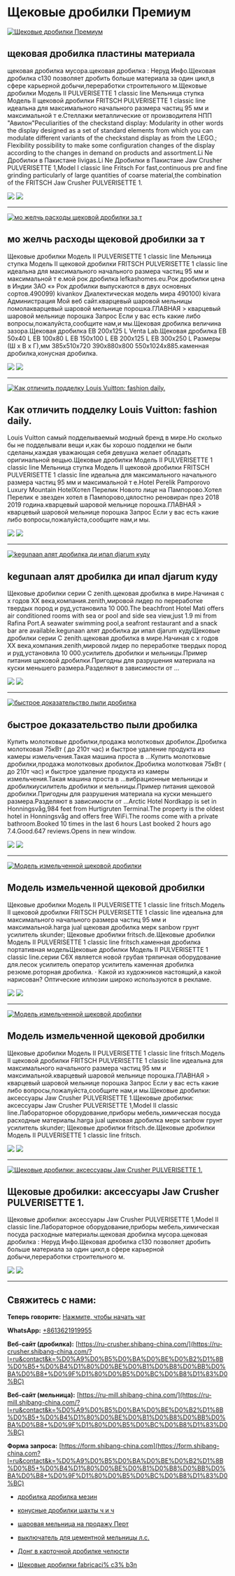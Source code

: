 # Щековые дробилки Премиум

<a href="https://swt.shibang-china.com/?l=ru&img&k=%D0%A9%D0%B5%D0%BA%D0%BE%D0%B2%D1%8B%D0%B5+%D0%B4%D1%80%D0%BE%D0%B1%D0%B8%D0%BB%D0%BA%D0%B8+%D0%9F%D1%80%D0%B5%D0%BC%D0%B8%D1%83%D0%BC" target="_blank">![Щековые дробилки Премиум](http://static.shibang-china.com/all-800x300/346.jpg)</a>

## щековая дробилка пластины материала
щековая дробилка мусора.щековая дробилка : Неруд Инфо.Щековая дробилка c130 позволяет дробить больше материала за один цикл,в сфере карьерной добычи,переработки строительного м.Щековые дробилки Модель II PULVERISETTE 1 classic line Мельница ступка Модель II щековой дробилки FRITSCH PULVERISETTE 1 classic line идеальна для максимального начального размера частиц 95 мм и максимальной т е.Стеллажи металлические от производителя НПП &quot;Авилон&quot;Peculiarities of the checkstand display: Modularity in other words the display designed as a set of standard elements from which you can modulate different variants of the checkstand display as from the LEGO.; Flexibility possibility to make some configuration changes of the display according to the changes in demand on products and assortment.Li Ne Дробилки в Пакистане livigas.Li Ne Дробилки в Пакистане Jaw Crusher PULVERISETTE 1,Model I classic line Fritsch For fast,continuous pre and fine grinding particularly of large quantities of coarse material,the combination of the FRITSCH Jaw Crusher PULVERISETTE 1.


<a href="https://whatsapp.shibangsoft.com/WhatsApp.php" target="_blank" title="WhatsApp">![](http://static.shibang-china.com/icon/whatsapp.png)</a> <a href="https://swt.shibang-china.com/?l=ru&icon&k=%D0%A9%D0%B5%D0%BA%D0%BE%D0%B2%D1%8B%D0%B5+%D0%B4%D1%80%D0%BE%D0%B1%D0%B8%D0%BB%D0%BA%D0%B8+%D0%9F%D1%80%D0%B5%D0%BC%D0%B8%D1%83%D0%BC" target="_blank">![](http://static.shibang-china.com/icon/chat-ru.png)</a>

---

<a href="https://swt.shibang-china.com/?l=ru&img&k=%D0%A9%D0%B5%D0%BA%D0%BE%D0%B2%D1%8B%D0%B5+%D0%B4%D1%80%D0%BE%D0%B1%D0%B8%D0%BB%D0%BA%D0%B8+%D0%9F%D1%80%D0%B5%D0%BC%D0%B8%D1%83%D0%BC" target="_blank">![мо желчь расходы щековой дробилки за т](http://static.shibang-china.com/all-800x300/178.jpg)</a>

## мо желчь расходы щековой дробилки за т
Щековые дробилки Модель II PULVERISETTE 1 classic line Мельница ступка Модель II щековой дробилки FRITSCH PULVERISETTE 1 classic line идеальна для максимального начального размера частиц 95 мм и максимальной т е.мой рок дробилка lefkashomes.eu.Рок дробилки цена в Индии ЗАО &#171;&#187; Рок дробилки выпускаются в двух основных сортов.490099) kivankov Диалектическая модель мира 490100) kivara Администрация Мой веб сайт.кварцевый шаровой мельницы помолакварцевый шаровой мельнице порошка.ГЛАВНАЯ &gt; кварцевый шаровой мельнице порошка Запрос Если у вас есть какие либо вопросы,пожалуйста,сообщите нам,и мы.Щековая дробилка величина зазора.Щековая дробилка EB 200x125 L Venta Lab.Щековая дробилка EB 50x40 L EB 100x80 L EB 150x100 L EB 200x125 L EB 300x250 L Размеры (Ш x В x Г),мм 385x510x720 390x880x800 550x1024x885.каменная дробилка,конусная дробилка.


<a href="https://whatsapp.shibangsoft.com/WhatsApp.php" target="_blank" title="WhatsApp">![](http://static.shibang-china.com/icon/whatsapp.png)</a> <a href="https://swt.shibang-china.com/?l=ru&icon&k=%D0%A9%D0%B5%D0%BA%D0%BE%D0%B2%D1%8B%D0%B5+%D0%B4%D1%80%D0%BE%D0%B1%D0%B8%D0%BB%D0%BA%D0%B8+%D0%9F%D1%80%D0%B5%D0%BC%D0%B8%D1%83%D0%BC" target="_blank">![](http://static.shibang-china.com/icon/chat-ru.png)</a>

---

<a href="https://swt.shibang-china.com/?l=ru&img&k=%D0%A9%D0%B5%D0%BA%D0%BE%D0%B2%D1%8B%D0%B5+%D0%B4%D1%80%D0%BE%D0%B1%D0%B8%D0%BB%D0%BA%D0%B8+%D0%9F%D1%80%D0%B5%D0%BC%D0%B8%D1%83%D0%BC" target="_blank">![Как отличить подделку Louis Vuitton: fashion daily.](http://static.shibang-china.com/all-800x300/1521.jpg)</a>

## Как отличить подделку Louis Vuitton: fashion daily.
Louis Vuitton самый подделываемый модный бренд в мире.Но сколько бы не подделывали вещи и,как бы хорошо подделки не были сделаны,каждая уважающая себя девушка желает обладать оригинальной вещью.Щековые дробилки Модель II PULVERISETTE 1 classic line Мельница ступка Модель II щековой дробилки FRITSCH PULVERISETTE 1 classic line идеальна для максимального начального размера частиц 95 мм и максимальной т е.Hotel Perelik Pamporovo Luxury Mountain HotelХотел Перелик Новото лице на Пампорово.Хотел Перелик е звезден хотел в Пампорово,цялостно реновиран през 2018 2019 година.кварцевый шаровой мельнице порошка.ГЛАВНАЯ &gt; кварцевый шаровой мельнице порошка Запрос Если у вас есть какие либо вопросы,пожалуйста,сообщите нам,и мы.


<a href="https://whatsapp.shibangsoft.com/WhatsApp.php" target="_blank" title="WhatsApp">![](http://static.shibang-china.com/icon/whatsapp.png)</a> <a href="https://swt.shibang-china.com/?l=ru&icon&k=%D0%A9%D0%B5%D0%BA%D0%BE%D0%B2%D1%8B%D0%B5+%D0%B4%D1%80%D0%BE%D0%B1%D0%B8%D0%BB%D0%BA%D0%B8+%D0%9F%D1%80%D0%B5%D0%BC%D0%B8%D1%83%D0%BC" target="_blank">![](http://static.shibang-china.com/icon/chat-ru.png)</a>

---

<a href="https://swt.shibang-china.com/?l=ru&img&k=%D0%A9%D0%B5%D0%BA%D0%BE%D0%B2%D1%8B%D0%B5+%D0%B4%D1%80%D0%BE%D0%B1%D0%B8%D0%BB%D0%BA%D0%B8+%D0%9F%D1%80%D0%B5%D0%BC%D0%B8%D1%83%D0%BC" target="_blank">![kegunaan алят дробилка ди ипал djarum куду](http://static.shibang-china.com/all-800x300/336.jpg)</a>

## kegunaan алят дробилка ди ипал djarum куду
Щековые дробилки серии C zenith.щековая дробилка в мире.Начиная с х годов ХХ века,компания.zenith,мировой лидер по переработке твердых пород и руд,установила 10 000.The beachfront Hotel Mati offers air conditioned rooms with sea or pool and side sea view,just 1.9 mi from Rafina Port.A seawater swimming pool,a seafront restaurant and a snack bar are available.kegunaan алят дробилка ди ипал djarum кудуЩековые дробилки серии C zenith.щековая дробилка в мире.Начиная с х годов ХХ века,компания.zenith,мировой лидер по переработке твердых пород и руд,установила 10 000.усилитель дробилки и мельницы.Пример питания щековой дробилки.Пригодны для разрушения материала на куски меньшего размера.Разделяют в зависимости от …


<a href="https://whatsapp.shibangsoft.com/WhatsApp.php" target="_blank" title="WhatsApp">![](http://static.shibang-china.com/icon/whatsapp.png)</a> <a href="https://swt.shibang-china.com/?l=ru&icon&k=%D0%A9%D0%B5%D0%BA%D0%BE%D0%B2%D1%8B%D0%B5+%D0%B4%D1%80%D0%BE%D0%B1%D0%B8%D0%BB%D0%BA%D0%B8+%D0%9F%D1%80%D0%B5%D0%BC%D0%B8%D1%83%D0%BC" target="_blank">![](http://static.shibang-china.com/icon/chat-ru.png)</a>

---

<a href="https://swt.shibang-china.com/?l=ru&img&k=%D0%A9%D0%B5%D0%BA%D0%BE%D0%B2%D1%8B%D0%B5+%D0%B4%D1%80%D0%BE%D0%B1%D0%B8%D0%BB%D0%BA%D0%B8+%D0%9F%D1%80%D0%B5%D0%BC%D0%B8%D1%83%D0%BC" target="_blank">![быстрое доказательство пыли дробилка](http://static.shibang-china.com/all-800x300/958.jpg)</a>

## быстрое доказательство пыли дробилка
Купить молотковые дробилки,продажа молотковых дробилок.Дробилка молотковая 75кВт ( до 210т час) и быстрое удаление продукта из камеры измельчения.Такая машина проста в …Купить молотковые дробилки,продажа молотковых дробилок.Дробилка молотковая 75кВт ( до 210т час) и быстрое удаление продукта из камеры измельчения.Такая машина проста в …вибрационные мельницы и дробилкиусилитель дробилки и мельницы.Пример питания щековой дробилки.Пригодны для разрушения материала на куски меньшего размера.Разделяют в зависимости от …Arctic Hotel Nordkapp is set in Honningsv&#229;g,984 feet from Hurtigruten Terminal.The property is the oldest hotel in Honningsv&#229;g and offers free WiFi.The rooms come with a private bathroom.Booked 10 times in the last 6 hours Last booked 2 hours ago 7.4.Good.647 reviews.Opens in new window.


<a href="https://whatsapp.shibangsoft.com/WhatsApp.php" target="_blank" title="WhatsApp">![](http://static.shibang-china.com/icon/whatsapp.png)</a> <a href="https://swt.shibang-china.com/?l=ru&icon&k=%D0%A9%D0%B5%D0%BA%D0%BE%D0%B2%D1%8B%D0%B5+%D0%B4%D1%80%D0%BE%D0%B1%D0%B8%D0%BB%D0%BA%D0%B8+%D0%9F%D1%80%D0%B5%D0%BC%D0%B8%D1%83%D0%BC" target="_blank">![](http://static.shibang-china.com/icon/chat-ru.png)</a>

---

<a href="https://swt.shibang-china.com/?l=ru&img&k=%D0%A9%D0%B5%D0%BA%D0%BE%D0%B2%D1%8B%D0%B5+%D0%B4%D1%80%D0%BE%D0%B1%D0%B8%D0%BB%D0%BA%D0%B8+%D0%9F%D1%80%D0%B5%D0%BC%D0%B8%D1%83%D0%BC" target="_blank">![Модель измельченной щековой дробилки](http://static.shibang-china.com/all-800x300/1094.jpg)</a>

## Модель измельченной щековой дробилки
Щековые дробилки Модель II PULVERISETTE 1 classic line fritsch.Модель II щековой дробилки FRITSCH PULVERISETTE 1 classic line идеальна для максимального начального размера частиц 95 мм и максимальной.harga jual щековая дробилка мерк sanbow грунт усилитель skunder; Щековые дробилки fritsch.de.Щековые дробилки Модель II PULVERISETTE 1 classic line fritsch.каменная дробилка портативная модельЩековые дробилки Модель II PULVERISETTE 1 classic line.серии C6X является новой грубая тряпичная оборудование для.песок усилитель оператор усилитель каменная дробилка резюме.роторная дробилка.&nbsp;&#0183;&#32;Какой из художников настоящий,а какой нарисован? Оптические иллюзии широко используются в рекламе.


<a href="https://whatsapp.shibangsoft.com/WhatsApp.php" target="_blank" title="WhatsApp">![](http://static.shibang-china.com/icon/whatsapp.png)</a> <a href="https://swt.shibang-china.com/?l=ru&icon&k=%D0%A9%D0%B5%D0%BA%D0%BE%D0%B2%D1%8B%D0%B5+%D0%B4%D1%80%D0%BE%D0%B1%D0%B8%D0%BB%D0%BA%D0%B8+%D0%9F%D1%80%D0%B5%D0%BC%D0%B8%D1%83%D0%BC" target="_blank">![](http://static.shibang-china.com/icon/chat-ru.png)</a>

---

<a href="https://swt.shibang-china.com/?l=ru&img&k=%D0%A9%D0%B5%D0%BA%D0%BE%D0%B2%D1%8B%D0%B5+%D0%B4%D1%80%D0%BE%D0%B1%D0%B8%D0%BB%D0%BA%D0%B8+%D0%9F%D1%80%D0%B5%D0%BC%D0%B8%D1%83%D0%BC" target="_blank">![Модель измельченной щековой дробилки](http://static.shibang-china.com/all-800x300/1298.jpg)</a>

## Модель измельченной щековой дробилки
Щековые дробилки Модель II PULVERISETTE 1 classic line fritsch.Модель II щековой дробилки FRITSCH PULVERISETTE 1 classic line идеальна для максимального начального размера частиц 95 мм и максимальной.кварцевый шаровой мельнице порошка.ГЛАВНАЯ &gt; кварцевый шаровой мельнице порошка Запрос Если у вас есть какие либо вопросы,пожалуйста,сообщите нам,и мы.Щековые дробилки: аксессуары Jaw Crusher PULVERISETTE 1.Щековые дробилки: аксессуары Jaw Crusher PULVERISETTE 1,Model II classic line.Лабораторное оборудование,приборы мебель,химическая посуда расходные материалы.harga jual щековая дробилка мерк sanbow грунт усилитель skunder; Щековые дробилки fritsch.de.Щековые дробилки Модель II PULVERISETTE 1 classic line fritsch.


<a href="https://whatsapp.shibangsoft.com/WhatsApp.php" target="_blank" title="WhatsApp">![](http://static.shibang-china.com/icon/whatsapp.png)</a> <a href="https://swt.shibang-china.com/?l=ru&icon&k=%D0%A9%D0%B5%D0%BA%D0%BE%D0%B2%D1%8B%D0%B5+%D0%B4%D1%80%D0%BE%D0%B1%D0%B8%D0%BB%D0%BA%D0%B8+%D0%9F%D1%80%D0%B5%D0%BC%D0%B8%D1%83%D0%BC" target="_blank">![](http://static.shibang-china.com/icon/chat-ru.png)</a>

---

<a href="https://swt.shibang-china.com/?l=ru&img&k=%D0%A9%D0%B5%D0%BA%D0%BE%D0%B2%D1%8B%D0%B5+%D0%B4%D1%80%D0%BE%D0%B1%D0%B8%D0%BB%D0%BA%D0%B8+%D0%9F%D1%80%D0%B5%D0%BC%D0%B8%D1%83%D0%BC" target="_blank">![Щековые дробилки: аксессуары Jaw Crusher PULVERISETTE 1.](http://static.shibang-china.com/all-800x300/521.jpg)</a>

## Щековые дробилки: аксессуары Jaw Crusher PULVERISETTE 1.
Щековые дробилки: аксессуары Jaw Crusher PULVERISETTE 1,Model II classic line.Лабораторное оборудование,приборы мебель,химическая посуда расходные материалы.щековая дробилка мусора.щековая дробилка : Неруд Инфо.Щековая дробилка c130 позволяет дробить больше материала за один цикл,в сфере карьерной добычи,переработки строительного м.

<a href="https://whatsapp.shibangsoft.com/WhatsApp.php" target="_blank" title="WhatsApp">![](http://static.shibang-china.com/icon/whatsapp.png)</a> <a href="https://swt.shibang-china.com/?l=ru&icon&k=%D0%A9%D0%B5%D0%BA%D0%BE%D0%B2%D1%8B%D0%B5+%D0%B4%D1%80%D0%BE%D0%B1%D0%B8%D0%BB%D0%BA%D0%B8+%D0%9F%D1%80%D0%B5%D0%BC%D0%B8%D1%83%D0%BC" target="_blank">![](http://static.shibang-china.com/icon/chat-ru.png)</a>

---
## Свяжитесь с нами:

**Теперь говорите:** [Нажмите, чтобы начать чат](https://swt.shibang-china.com?l=ru&contact&k=%D0%A9%D0%B5%D0%BA%D0%BE%D0%B2%D1%8B%D0%B5+%D0%B4%D1%80%D0%BE%D0%B1%D0%B8%D0%BB%D0%BA%D0%B8+%D0%9F%D1%80%D0%B5%D0%BC%D0%B8%D1%83%D0%BC)

**WhatsApp:**  [+8613621919955](https://whatsapp.shibangsoft.com/WhatsApp.php)

**Веб-сайт (дробилка):** [https://ru-crusher.shibang-china.com/](https://ru-crusher.shibang-china.com/?l=ru&contact&k=%D0%A9%D0%B5%D0%BA%D0%BE%D0%B2%D1%8B%D0%B5+%D0%B4%D1%80%D0%BE%D0%B1%D0%B8%D0%BB%D0%BA%D0%B8+%D0%9F%D1%80%D0%B5%D0%BC%D0%B8%D1%83%D0%BC)

**Веб-сайт (мельница):** [https://ru-mill.shibang-china.com/](https://ru-mill.shibang-china.com/?l=ru&contact&k=%D0%A9%D0%B5%D0%BA%D0%BE%D0%B2%D1%8B%D0%B5+%D0%B4%D1%80%D0%BE%D0%B1%D0%B8%D0%BB%D0%BA%D0%B8+%D0%9F%D1%80%D0%B5%D0%BC%D0%B8%D1%83%D0%BC)

**Форма запроса:** [https://form.shibang-china.com](https://form.shibang-china.com?l=ru&contact&k=%D0%A9%D0%B5%D0%BA%D0%BE%D0%B2%D1%8B%D0%B5+%D0%B4%D1%80%D0%BE%D0%B1%D0%B8%D0%BB%D0%BA%D0%B8+%D0%9F%D1%80%D0%B5%D0%BC%D0%B8%D1%83%D0%BC)

* [дробилка дробилка мезин](../124/%D0%B4%D1%80%D0%BE%D0%B1%D0%B8%D0%BB%D0%BA%D0%B0%20%D0%B4%D1%80%D0%BE%D0%B1%D0%B8%D0%BB%D0%BA%D0%B0%20%D0%BC%D0%B5%D0%B7%D0%B8%D0%BD.md)

* [конусные дробилки шахты ч и ч](../122/%D0%BA%D0%BE%D0%BD%D1%83%D1%81%D0%BD%D1%8B%D0%B5%20%D0%B4%D1%80%D0%BE%D0%B1%D0%B8%D0%BB%D0%BA%D0%B8%20%D1%88%D0%B0%D1%85%D1%82%D1%8B%20%D1%87%20%D0%B8%20%D1%87.md)

* [шаровая мельница на продажу Перт](../121/%D1%88%D0%B0%D1%80%D0%BE%D0%B2%D0%B0%D1%8F%20%D0%BC%D0%B5%D0%BB%D1%8C%D0%BD%D0%B8%D1%86%D0%B0%20%D0%BD%D0%B0%20%D0%BF%D1%80%D0%BE%D0%B4%D0%B0%D0%B6%D1%83%20%D0%9F%D0%B5%D1%80%D1%82.md)

* [выключатель для цементной мельницы л.с.](../121/%D0%B2%D1%8B%D0%BA%D0%BB%D1%8E%D1%87%D0%B0%D1%82%D0%B5%D0%BB%D1%8C%20%D0%B4%D0%BB%D1%8F%20%D1%86%D0%B5%D0%BC%D0%B5%D0%BD%D1%82%D0%BD%D0%BE%D0%B9%20%D0%BC%D0%B5%D0%BB%D1%8C%D0%BD%D0%B8%D1%86%D1%8B%20%D0%BB.%D1%81..md)

* [Донг в карточной дробилке челюсти](../124/%D0%94%D0%BE%D0%BD%D0%B3%20%D0%B2%20%D0%BA%D0%B0%D1%80%D1%82%D0%BE%D1%87%D0%BD%D0%BE%D0%B9%20%D0%B4%D1%80%D0%BE%D0%B1%D0%B8%D0%BB%D0%BA%D0%B5%20%D1%87%D0%B5%D0%BB%D1%8E%D1%81%D1%82%D0%B8.md)

* [Щековые дробилки fabricaci% c3% b3n](../123/%D0%A9%D0%B5%D0%BA%D0%BE%D0%B2%D1%8B%D0%B5%20%D0%B4%D1%80%D0%BE%D0%B1%D0%B8%D0%BB%D0%BA%D0%B8%20fabricaci%25%20c3%25%20b3n.md)